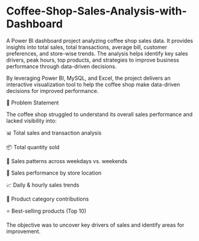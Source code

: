 # Coffee-Shop-Sales-Analysis-with-Dashboard
A Power BI dashboard project analyzing coffee shop sales data. It provides insights into total sales, total transactions, average bill, customer preferences, and store-wise trends. The analysis helps identify key sales drivers, peak hours, top products, and strategies to improve business performance through data-driven decisions.

By leveraging Power BI, MySQL, and Excel, the project delivers an interactive visualization tool to help the coffee shop make data-driven decisions for improved performance.

🚩 Problem Statement

The coffee shop struggled to understand its overall sales performance and lacked visibility into:

📊 Total sales and transaction analysis

📦 Total quantity sold

📅 Sales patterns across weekdays vs. weekends

🏬 Sales performance by store location

📈 Daily & hourly sales trends

🍵 Product category contributions

⭐ Best-selling products (Top 10)

The objective was to uncover key drivers of sales and identify areas for improvement.
